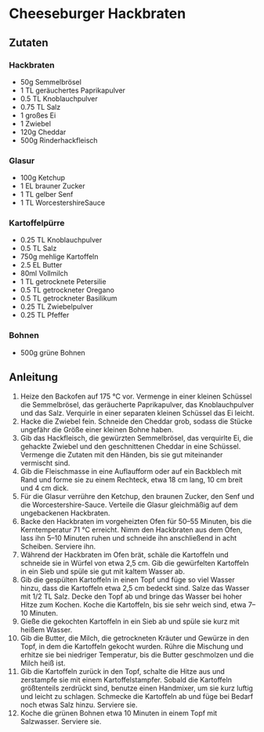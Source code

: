 # Cheeseburger Hackbraten
## Zutaten
### Hackbraten
- 50g Semmelbrösel
- 1 TL geräuchertes Paprikapulver
- 0.5 TL Knoblauchpulver
- 0.75 TL Salz
- 1 großes Ei
- 1 Zwiebel
- 120g Cheddar
- 500g Rinderhackfleisch

### Glasur
- 100g Ketchup
- 1 EL brauner Zucker
- 1 TL gelber Senf
- 1 TL WorcestershireSauce

### Kartoffelpürre
- 0.25 TL Knoblauchpulver
- 0.5 TL Salz
- 750g mehlige Kartoffeln
- 2.5 EL Butter
- 80ml Vollmilch
- 1 TL getrocknete Petersilie
- 0.5 TL getrockneter Oregano
- 0.5 TL getrockneter Basilikum
- 0.25 TL Zwiebelpulver
- 0.25 TL Pfeffer

### Bohnen
- 500g grüne Bohnen

## Anleitung
1. Heize den Backofen auf 175 °C vor. Vermenge in einer kleinen Schüssel die Semmelbrösel, das geräucherte Paprikapulver, das Knoblauchpulver und das Salz. Verquirle in einer separaten kleinen Schüssel das Ei leicht.
2. Hacke die Zwiebel fein. Schneide den Cheddar grob, sodass die Stücke ungefähr die Größe einer kleinen Bohne haben.
3. Gib das Hackfleisch, die gewürzten Semmelbrösel, das verquirlte Ei, die gehackte Zwiebel und den geschnittenen Cheddar in eine Schüssel. Vermenge die Zutaten mit den Händen, bis sie gut miteinander vermischt sind.
4. Gib die Fleischmasse in eine Auflaufform oder auf ein Backblech mit Rand und forme sie zu einem Rechteck, etwa 18 cm lang, 10 cm breit und 4 cm dick.
5. Für die Glasur verrühre den Ketchup, den braunen Zucker, den Senf und die Worcestershire-Sauce. Verteile die Glasur gleichmäßig auf dem ungebackenen Hackbraten.
6. Backe den Hackbraten im vorgeheizten Ofen für 50–55 Minuten, bis die Kerntemperatur 71 °C erreicht. Nimm den Hackbraten aus dem Ofen, lass ihn 5–10 Minuten ruhen und schneide ihn anschließend in acht Scheiben. Serviere ihn.
7. Während der Hackbraten im Ofen brät, schäle die Kartoffeln und schneide sie in Würfel von etwa 2,5 cm. Gib die gewürfelten Kartoffeln in ein Sieb und spüle sie gut mit kaltem Wasser ab.
8. Gib die gespülten Kartoffeln in einen Topf und füge so viel Wasser hinzu, dass die Kartoffeln etwa 2,5 cm bedeckt sind. Salze das Wasser mit 1/2 TL Salz. Decke den Topf ab und bringe das Wasser bei hoher Hitze zum Kochen. Koche die Kartoffeln, bis sie sehr weich sind, etwa 7–10 Minuten.
9. Gieße die gekochten Kartoffeln in ein Sieb ab und spüle sie kurz mit heißem Wasser.
10. Gib die Butter, die Milch, die getrockneten Kräuter und Gewürze in den Topf, in dem die Kartoffeln gekocht wurden. Rühre die Mischung und erhitze sie bei niedriger Temperatur, bis die Butter geschmolzen und die Milch heiß ist.
11. Gib die Kartoffeln zurück in den Topf, schalte die Hitze aus und zerstampfe sie mit einem Kartoffelstampfer. Sobald die Kartoffeln größtenteils zerdrückt sind, benutze einen Handmixer, um sie kurz luftig und leicht zu schlagen. Schmecke die Kartoffeln ab und füge bei Bedarf noch etwas Salz hinzu. Serviere sie.
12. Koche die grünen Bohnen etwa 10 Minuten in einem Topf mit Salzwasser. Serviere sie.

